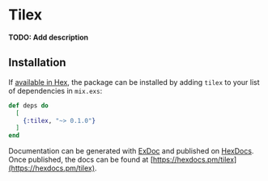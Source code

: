 # Tilex

**TODO: Add description**

## Installation

If [available in Hex](https://hex.pm/docs/publish), the package can be installed
by adding `tilex` to your list of dependencies in `mix.exs`:

```elixir
def deps do
  [
    {:tilex, "~> 0.1.0"}
  ]
end
```

Documentation can be generated with [ExDoc](https://github.com/elixir-lang/ex_doc)
and published on [HexDocs](https://hexdocs.pm). Once published, the docs can
be found at [https://hexdocs.pm/tilex](https://hexdocs.pm/tilex).

